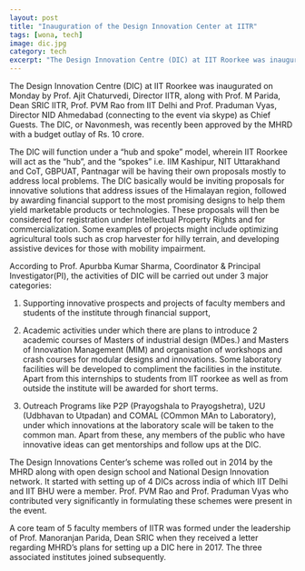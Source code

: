 ```yaml
---
layout: post
title: "Inauguration of the Design Innovation Center at IITR"
tags: [wona, tech]
image: dic.jpg
category: tech
excerpt: "The Design Innovation Centre (DIC) at IIT Roorkee was inaugurated on Monday by Prof. Ajit Chaturvedi"
---
```


The Design Innovation Centre (DIC) at IIT Roorkee was inaugurated on Monday by Prof. Ajit Chaturvedi, Director IITR, along with Prof. M Parida, Dean SRIC IITR, Prof. PVM Rao from IIT Delhi and Prof. Praduman Vyas, Director NID Ahmedabad (connecting to the event via skype) as Chief Guests. The DIC, or Navonmesh, was recently been approved by the MHRD with a budget outlay of Rs. 10 crore.

The DIC will function under a “hub and spoke” model, wherein IIT Roorkee will act as the “hub”, and the “spokes” i.e. IIM Kashipur, NIT Uttarakhand and CoT, GBPUAT, Pantnagar will be having their own proposals mostly to address local problems. The DIC basically would be inviting proposals for innovative solutions that address issues of the Himalayan region, followed by awarding financial support to the most promising designs to help them yield marketable products or technologies. These proposals will then be considered for registration under Intellectual Property Rights and for commercialization. Some examples of projects might include optimizing agricultural tools such as crop harvester for hilly terrain, and developing assistive devices for those with mobility impairment.

According to Prof. Apurbba Kumar Sharma, Coordinator & Principal Investigator(PI), the activities of DIC will be carried out under 3 major categories:

1. Supporting innovative prospects and projects of faculty members and students of the institute through financial support,

2. Academic activities under which there are plans to introduce 2 academic courses of Masters of industrial design (MDes.) and Masters of Innovation Management (MIM) and organisation of workshops and crash courses for modular designs and innovations. Some laboratory facilities will be developed to compliment the facilities in the institute. Apart from this internships to students from IIT roorkee as well as from outside the institute will be awarded for short terms.

3. Outreach Programs like P2P (Prayogshala to Prayogshetra), U2U (Udbhavan to Utpadan) and COMAL (COmmon MAn to Laboratory), under which innovations at the laboratory scale will be taken to the common man. Apart from these, any members of the public who have innovative ideas can get mentorships and follow ups at the DIC.

The Design Innovations Center’s scheme was rolled out in 2014 by the MHRD along with open design school and National Design Innovation network. It started with setting up of 4 DICs across india of which IIT Delhi and IIT BHU were a member. Prof. PVM Rao and Prof. Praduman Vyas who contributed very significantly in formulating these schemes were present in the event.

A core team of 5 faculty members of IITR was formed under the leadership of Prof. Manoranjan Parida, Dean SRIC when they received a letter regarding MHRD’s plans for setting up a DIC here in 2017. The three associated institutes joined subsequently.
